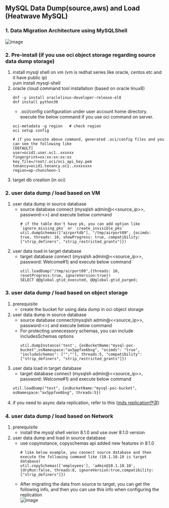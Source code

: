 ## MySQL Data Dump(source,aws) and Load (Heatwave MySQL)
### 1. Data Migration Architecture using MySQLShell
![image](https://github.com/user-attachments/assets/7e396423-2c53-4355-853f-df86e4ea7c10)

### 2. Pre-install (if you use oci object storage regarding source data dump storage)
1. install mysql shell on vm (vm is redhat series like oracle, centos etc and it have public ip)    
   yum install mysql-shell
2. oracle cloud command tool installation (based on oracle linux8)
   ```
   dnf -y install oraclelinux-developer-release-el8
   dnf install python39
   ```
   - .oci/config configuration under user account home directory.
   execute the below command if you use oci command on server.  
   ```
   oci-metadata -g region   # check region
   oci setup config         

   # if you execute above command, generated .oci/config files and you can see the following like 
   [DEFAULT]
   user=ocid1.user.oc1..xxxxxx
   fingerprint=xx:xx:xx:xx:xx
   key_file=/root/.oci/oci_api_key.pem
   tenancy=ocid1.tenancy.oc1..xxxxxxxx
   region=ap-chuncheon-1
   ```
3. target db creation (in oci)
     
### 2. user data dump / load based on VM 
1. user data dump in source database
   - source database connect (mysqlsh admin@<<source_ip>>, password:<<source password>>) and execute below command
     ```
     # if the table don't have pk, you can add option like `ignore_missing_pks` or `create_invisible_pks`
     util.dumpSchemas(["airportdb"], "/tmp/airport09", {ocimds: true, threads: 10, showProgress: true, compatibility: ["strip_definers", "strip_restricted_grants"]})  
     ```
2. user data load in target database  
   - target database connect (mysqlsh admin@<<source_ip>>, password: Welcome#1) and execute below command
     ```
     util.loadDump("/tmp/airport09",{threads: 10, resetProgress:true, ignoreVersion:true})
     SELECT @@global.gtid_executed, @@global.gtid_purged;
     ```

### 3. user data dump / load based on object storage
1. prerequisite
   - create the bucket for using data dump in oci object storage
3. user data dump in source database
   - source database connect(mysqlsh admin@<<source_ip>>, password:<<source password>>) and execute below command
   - For protecting unnecessory schemas, you can include includesSchemas options
     ```
     util.dumpInstance('test', {osBucketName:"mysql-poc-bucket",osNamespace:"ax5ppfxe6bxg", "ocimds": "true", "includeSchemas": ["",""], threads:5, "compatibility": ["strip_definers", "strip_restricted_grants"]})
     ```
4. user data load in target database 
   - target database connect (mysqlsh admin@<<source_ip>>, password: Welcome#1) and execute below command
    ```
    util.loadDump("test", {osBucketName:"mysql-poc-bucket", osNamespace:"ax5ppfxe6bxg", threads:5})
    ``` 
3. if you need to async data replication, refer to this ([mds replication연결](https://github.com/khkwon01/mig_db/blob/main/handon/mds_replication_handon.md))


### 4. user data dump / load based on Network
1. prerequisite
   - install the mysql shell verion 8.1.0 and use over 8.1.0 version
2. user data dump and load in source database
   - use copyinstance, copyschemas api added new features in 8.1.0
     ```
     # like below example, you connect source database and then execute the following command like (10.1.10.10 is target database)
     util.copySchemas(['employees'], 'admin@10.1.10.10', {dryRun:false, threads:8, ignoreVersion:true,compatibility: ["strip_definers"]})
     ```
   - After migrating the data from source to target, you can get the following info, and then you can use this info when configuring the replication   
     ![image](https://github.com/khkwon01/mig_db/assets/8789421/ea94f478-1c45-46a9-8674-c96ff9765997)

